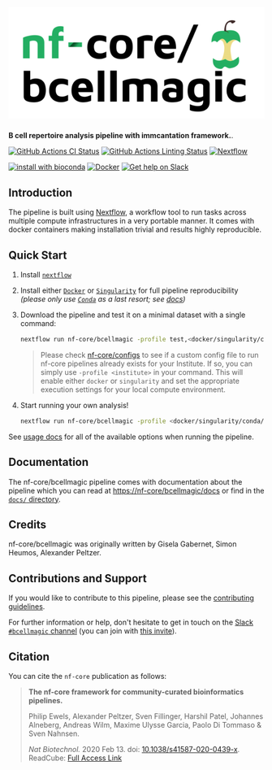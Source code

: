 # ![nf-core/bcellmagic](docs/images/nf-core-bcellmagic_logo.png)

**B cell repertoire analysis pipeline with immcantation framework.**.

[![GitHub Actions CI Status](https://github.com/nf-core/bcellmagic/workflows/nf-core%20CI/badge.svg)](https://github.com/nf-core/bcellmagic/actions)
[![GitHub Actions Linting Status](https://github.com/nf-core/bcellmagic/workflows/nf-core%20linting/badge.svg)](https://github.com/nf-core/bcellmagic/actions)
[![Nextflow](https://img.shields.io/badge/nextflow-%E2%89%A519.10.0-brightgreen.svg)](https://www.nextflow.io/)

[![install with bioconda](https://img.shields.io/badge/install%20with-bioconda-brightgreen.svg)](https://bioconda.github.io/)
[![Docker](https://img.shields.io/docker/automated/nfcore/bcellmagic.svg)](https://hub.docker.com/r/nfcore/bcellmagic)
[![Get help on Slack](http://img.shields.io/badge/slack-nf--core%20%23bcellmagic-4A154B?logo=slack)](https://nfcore.slack.com/channels/bcellmagic)

## Introduction

The pipeline is built using [Nextflow](https://www.nextflow.io), a workflow tool to run tasks across multiple compute infrastructures in a very portable manner. It comes with docker containers making installation trivial and results highly reproducible.

## Quick Start

1. Install [`nextflow`](https://nf-co.re/usage/installation)

2. Install either [`Docker`](https://docs.docker.com/engine/installation/) or [`Singularity`](https://www.sylabs.io/guides/3.0/user-guide/) for full pipeline reproducibility _(please only use [`Conda`](https://conda.io/miniconda.html) as a last resort; see [docs](https://nf-co.re/usage/configuration#basic-configuration-profiles))_

3. Download the pipeline and test it on a minimal dataset with a single command:

    ```bash
    nextflow run nf-core/bcellmagic -profile test,<docker/singularity/conda/institute>
    ```

    > Please check [nf-core/configs](https://github.com/nf-core/configs#documentation) to see if a custom config file to run nf-core pipelines already exists for your Institute. If so, you can simply use `-profile <institute>` in your command. This will enable either `docker` or `singularity` and set the appropriate execution settings for your local compute environment.

4. Start running your own analysis!

    <!-- TODO nf-core: Update the example "typical command" below used to run the pipeline -->

    ```bash
    nextflow run nf-core/bcellmagic -profile <docker/singularity/conda/institute> --input '*_R{1,2}.fastq.gz' --genome GRCh37
    ```

See [usage docs](docs/usage.md) for all of the available options when running the pipeline.

## Documentation

The nf-core/bcellmagic pipeline comes with documentation about the pipeline which you can read at [https://nf-core/bcellmagic/docs](https://nf-core/bcellmagic/docs) or find in the [`docs/` directory](docs).

<!-- TODO nf-core: Add a brief overview of what the pipeline does and how it works -->

## Credits

nf-core/bcellmagic was originally written by Gisela Gabernet, Simon Heumos, Alexander Peltzer.

## Contributions and Support

If you would like to contribute to this pipeline, please see the [contributing guidelines](.github/CONTRIBUTING.md).

For further information or help, don't hesitate to get in touch on the [Slack `#bcellmagic` channel](https://nfcore.slack.com/channels/bcellmagic) (you can join with [this invite](https://nf-co.re/join/slack)).

## Citation

<!-- TODO nf-core: Add citation for pipeline after first release. Uncomment lines below and update Zenodo doi. -->
<!-- If you use  nf-core/bcellmagic for your analysis, please cite it using the following doi: [10.5281/zenodo.XXXXXX](https://doi.org/10.5281/zenodo.XXXXXX) -->

You can cite the `nf-core` publication as follows:

> **The nf-core framework for community-curated bioinformatics pipelines.**
>
> Philip Ewels, Alexander Peltzer, Sven Fillinger, Harshil Patel, Johannes Alneberg, Andreas Wilm, Maxime Ulysse Garcia, Paolo Di Tommaso & Sven Nahnsen.
>
> _Nat Biotechnol._ 2020 Feb 13. doi: [10.1038/s41587-020-0439-x](https://dx.doi.org/10.1038/s41587-020-0439-x).
> ReadCube: [Full Access Link](https://rdcu.be/b1GjZ)
